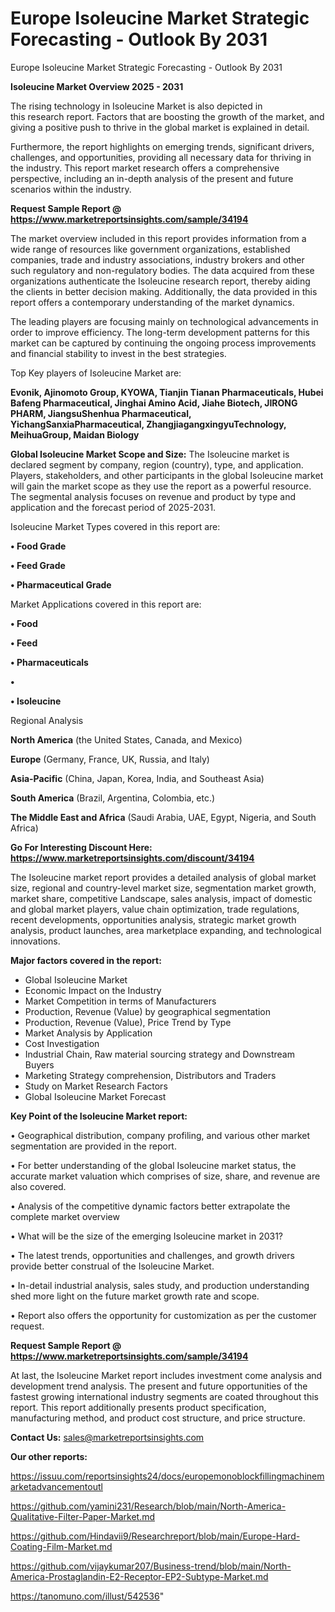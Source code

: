 # Europe Isoleucine Market Strategic Forecasting - Outlook By 2031
Europe Isoleucine Market Strategic Forecasting - Outlook By 2031

<Strong> Isoleucine Market Overview 2025 - 2031</strong>

The rising technology in Isoleucine Market is also depicted in this research report. Factors that are boosting the growth of the market, and giving a positive push to thrive in the global market is explained in detail.

Furthermore, the report highlights on emerging trends, significant drivers, challenges, and opportunities, providing all necessary data for thriving in the industry. This report market research offers a comprehensive perspective, including an in-depth analysis of the present and future scenarios within the industry.

<strong>Request Sample Report @ <a href=https://www.marketreportsinsights.com/sample/34194>https://www.marketreportsinsights.com/sample/34194</a></strong>

The market overview included in this report provides information from a wide range of resources like government organizations, established companies, trade and industry associations, industry brokers and other such regulatory and non-regulatory bodies. The data acquired from these organizations authenticate the Isoleucine research report, thereby aiding the clients in better decision making. Additionally, the data provided in this report offers a contemporary understanding of the market dynamics.

The leading players are focusing mainly on technological advancements in order to improve efficiency. The long-term development patterns for this market can be captured by continuing the ongoing process improvements and financial stability to invest in the best strategies.

Top Key players of Isoleucine Market are:

<strong>Evonik, Ajinomoto Group, KYOWA, Tianjin Tianan Pharmaceuticals, Hubei Bafeng Pharmaceutical, Jinghai Amino Acid, Jiahe Biotech, JIRONG PHARM, JiangsuShenhua Pharmaceutical, YichangSanxiaPharmaceutical, ZhangjiagangxingyuTechnology, MeihuaGroup, Maidan Biology</strong>

<strong><b>Global Isoleucine Market Scope and Size:</b></strong>
The Isoleucine market is declared segment by company, region (country), type, and application. Players, stakeholders, and other participants in the global Isoleucine market will gain the market scope as they use the report as a powerful resource. The segmental analysis focuses on revenue and product by type and application and the forecast period of 2025-2031.

Isoleucine Market Types covered in this report are:

<strong>•  Food Grade

•  Feed Grade

•  Pharmaceutical Grade</strong>

Market Applications covered in this report are:

<strong>•  Food

•  Feed

•  Pharmaceuticals

•  

•  Isoleucine</strong> 

Regional Analysis

<strong>North America</strong> (the United States, Canada, and Mexico)

<strong>Europe</strong> (Germany, France, UK, Russia, and Italy)

<strong>Asia-Pacific</strong> (China, Japan, Korea, India, and Southeast Asia)

<strong>South America</strong> (Brazil, Argentina, Colombia, etc.)

<strong>The Middle East and Africa</strong> (Saudi Arabia, UAE, Egypt, Nigeria, and South Africa)

<strong>Go For Interesting Discount Here: <a href=https://www.marketreportsinsights.com/discount/34194>https://www.marketreportsinsights.com/discount/34194</a></strong>

The Isoleucine market report provides a detailed analysis of global market size, regional and country-level market size, segmentation market growth, market share, competitive Landscape, sales analysis, impact of domestic and global market players, value chain optimization, trade regulations, recent developments, opportunities analysis, strategic market growth analysis, product launches, area marketplace expanding, and technological innovations.

<strong><b>Major factors covered in the report:</b></strong>
<ul>
  <li>Global Isoleucine Market </li>
  <li>Economic Impact on the Industry</li>
  <li>Market Competition in terms of Manufacturers</li>
  <li>Production, Revenue (Value) by geographical segmentation</li>
  <li>Production, Revenue (Value), Price Trend by Type</li>
  <li>Market Analysis by Application</li>
  <li>Cost Investigation</li>
  <li>Industrial Chain, Raw material sourcing strategy and Downstream Buyers</li>
  <li>Marketing Strategy comprehension, Distributors and Traders</li>
  <li>Study on Market Research Factors</li>
  <li>Global Isoleucine Market Forecast</li>
</ul>

<strong><b>Key Point of the Isoleucine Market report:</b></strong>

• Geographical distribution, company profiling, and various other market segmentation are provided in the report.

• For better understanding of the global Isoleucine market status, the accurate market valuation which comprises of size, share, and revenue are also covered.

• Analysis of the competitive dynamic factors better extrapolate the complete market overview

• What will be the size of the emerging Isoleucine market in 2031?

• The latest trends, opportunities and challenges, and growth drivers provide better construal of the Isoleucine Market.

• In-detail industrial analysis, sales study, and production understanding shed more light on the future market growth rate and scope.

• Report also offers the opportunity for customization as per the customer request.

<strong>Request Sample Report @ <a href=https://www.marketreportsinsights.com/sample/34194>https://www.marketreportsinsights.com/sample/34194</a></strong>

At last, the Isoleucine Market report includes investment come analysis and development trend analysis. The present and future opportunities of the fastest growing international industry segments are coated throughout this report. This report additionally presents product specification, manufacturing method, and product cost structure, and price structure.

<strong>Contact Us:</strong>
sales@marketreportsinsights.com

<strong>Our other reports:</strong>

<a href=https://issuu.com/reportsinsights24/docs/europemonoblockfillingmachinemarketadvancementoutl>https://issuu.com/reportsinsights24/docs/europemonoblockfillingmachinemarketadvancementoutl</a>

<a href=https://github.com/yamini231/Research/blob/main/North-America-Qualitative-Filter-Paper-Market.md>https://github.com/yamini231/Research/blob/main/North-America-Qualitative-Filter-Paper-Market.md</a>

<a href=https://github.com/Hindavii9/Researchreport/blob/main/Europe-Hard-Coating-Film-Market.md>https://github.com/Hindavii9/Researchreport/blob/main/Europe-Hard-Coating-Film-Market.md</a>

<a href=https://github.com/vijaykumar207/Business-trend/blob/main/North-America-Prostaglandin-E2-Receptor-EP2-Subtype-Market.md>https://github.com/vijaykumar207/Business-trend/blob/main/North-America-Prostaglandin-E2-Receptor-EP2-Subtype-Market.md</a>

<a href=https://tanomuno.com/illust/542536>https://tanomuno.com/illust/542536</a>"
